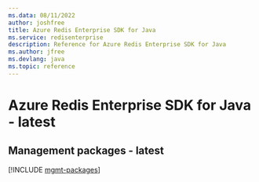 ```yaml
---
ms.data: 08/11/2022
author: joshfree
title: Azure Redis Enterprise SDK for Java
ms.service: redisenterprise
description: Reference for Azure Redis Enterprise SDK for Java
ms.author: jfree
ms.devlang: java
ms.topic: reference
---
```

# Azure Redis Enterprise SDK for Java - latest

## Management packages - latest
[!INCLUDE [mgmt-packages](redis-enterprise-mgmt-index.md)]